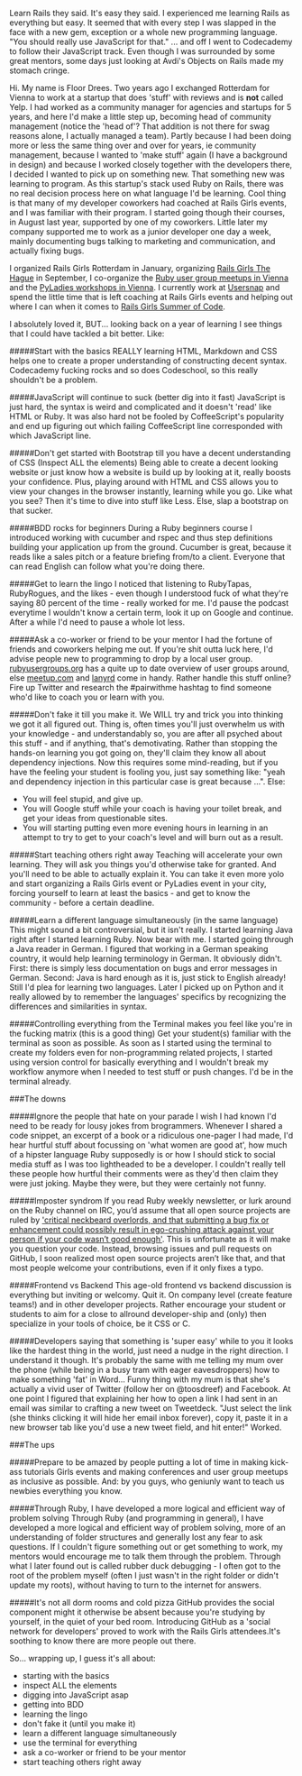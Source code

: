 Learn Rails they said. It's easy they said. I experienced me learning Rails as everything but easy. It seemed that with every step I was slapped in the face with a new gem, exception or a whole new programming language. "You should really use JavaScript for that." ... and off I went to Codecademy to follow their JavaScript track. Even though I was surrounded by some great mentors, some days just looking at Avdi's Objects on Rails made my stomach cringe.

Hi. My name is Floor Drees. Two years ago I exchanged Rotterdam for Vienna to work at a startup that does 'stuff' with reviews and is **not** called Yelp. I had worked as a community manager for agencies and startups for 5 years, and here I'd make a little step up, becoming head of community management (notice the 'head of'? That addition is not there for swag reasons alone, I actually managed a team). Partly because I had been doing more or less the same thing over and over for years, ie community management, because I wanted to 'make stuff' again (I have a background in design) and because I worked closely together with the developers there, I decided I wanted to pick up on something new. That something new was learning to program. As this startup's stack used Ruby on Rails, there was no real decision process here on what language I'd be learning. Cool thing is that many of my developer coworkers had coached at Rails Girls events, and I was familiar with their program. I started going though their courses, in August last year, supported by one of my coworkers. Little later my company supported me to work as a junior developer one day a week, mainly documenting bugs talking to marketing and communication, and actually fixing bugs. 

I organized Rails Girls Rotterdam in January, organizing [Rails Girls The Hague][4] in September, I co-organize the [Ruby user group meetups in Vienna][5] and the [PyLadies workshops in Vienna][6]. I currently work at [Usersnap][7] and spend the little time that is left coaching at Rails Girls events and helping out where I can when it comes to [Rails Girls Summer of Code][8].

I absolutely loved it, BUT... looking back on a year of learning I see things that I could have tackled a bit better. Like:

#####Start with the basics
REALLY learning HTML, Markdown and CSS helps one to create a proper understanding of constructing decent syntax. 
Codecademy fucking rocks and so does Codeschool, so this really shouldn't be a problem. 

#####JavaScript will continue to suck (better dig into it fast)
JavaScript is just hard, the syntax is weird and complicated and it doesn't 'read' like HTML or Ruby. 
It was also hard not be fooled by CoffeeScript's popularity and end up figuring out which failing CoffeeScript line corresponded with which JavaScript line. 

#####Don't get started with Bootstrap till you have a decent understanding of CSS (Inspect ALL the elements)
Being able to create a decent looking website or just know how a website is build up by looking at it, really boosts your confidence. Plus, playing around with HTML and CSS allows you to view your changes in the browser instantly, learning while you go.
Like what you see? Then it's time to dive into stuff like Less. Else, slap a bootstrap on that sucker. 

#####BDD rocks for beginners
During a Ruby beginners course I introduced working with cucumber and rspec and thus step definitions building your application up from the ground. Cucumber is great, because it reads like a sales pitch or a feature briefing from/to a client. Everyone that can read English can follow what you're doing there. 

#####Get to learn the lingo
I noticed that listening to RubyTapas, RubyRogues, and the likes - even though I understood fuck of what they're saying 80 percent of the time - really worked for me. I'd pause the podcast everytime I wouldn't know a certain term, look it up on Google and continue. After a while I'd need to pause a whole lot less. 

#####Ask a co-worker or friend to be your mentor
I had the fortune of friends and coworkers helping me out. If you're shit outta luck here, I'd advise people new to programming to drop by a local user group. [rubyusergroups.org][1] has a quite up to date overview of user groups around, else [meetup.com][2] and [lanyrd][3] come in handy. Rather handle this stuff online? Fire up Twitter and research the #pairwithme hashtag to find someone who'd like to coach you or learn with you. 

#####Don't fake it till you make it.
We WILL try and trick you into thinking we got it all figured out. Thing is, often times you'll just overwhelm us with your knowledge - and understandably so, you are after all psyched about this stuff - and if anything, that's demotivating. Rather than stopping the hands-on learning you got going on, they'll claim they know all about dependency injections. Now this requires some mind-reading, but if you have the feeling your student is fooling you, just say something like: "yeah and dependency injection in this particular case is great because ...". Else:

- You will feel stupid, and give up.
- You will Google stuff while your coach is having your toilet break, and get your ideas from questionable sites.
- You will starting putting even more evening hours in learning in an attempt to try to get to your coach's level and will burn out as a result.

#####Start teaching others right away
Teaching will accelerate your own learning. They will ask you things you'd otherwise take for granted. And you'll need to be able to actually explain it.
You can take it even more yolo and start organizing a Rails Girls event or PyLadies event in your city, forcing yourself to learn at least the basics - and get to know the community - before a certain deadline. 

#####Learn a different language simultaneously (in the same language)
This might sound a bit controversial, but it isn't really. I started learning Java right after I started learning Ruby. Now bear with me. I started going through a Java reader in German. I figured that working in a German speaking country, it would help learning terminology in German. It obviously didn't. First: there is simply less documentation on bugs and error messages in German. Second: Java is hard enough as it is, just stick to English already! 
Still I'd plea for learning two languages. Later I picked up on Python and it really allowed by to remember the languages' specifics by recognizing the differences and similarities in syntax. 

#####Controlling everything from the Terminal makes you feel like you're in the fucking matrix (this is a good thing)
Get your student(s) familiar with the terminal as soon as possible. As soon as I started using the terminal to create my folders even for non-programming related projects, I started using version control for basically everything and I wouldn't break my workflow anymore when I needed to test stuff or push changes. I'd be in the terminal already.

###The downs

#####Ignore the people that hate on your parade
I wish I had known I'd need to be ready for lousy jokes from brogrammers. Whenever I shared a code snippet, an excerpt of a book or a ridiculous one-pager I had made, I'd hear hurtful stuff about focussing on 'what women are good at', how much of a hipster language Ruby supposedly is or how I should stick to social media stuff as I was too lightheaded to be a developer. I couldn't really tell these people how hurtful their comments were as they'd then claim they were just joking. Maybe they were, but they were certainly not funny.

#####Imposter syndrom
If you read Ruby weekly newsletter, or lurk around on the Ruby channel on IRC, you’d assume that all open source projects are ruled by ['critical neckbeard overlords, and that submitting a bug fix or enhancement could possibly result in ego-crushing attack against your person if your code wasn’t good enough'][9]. This is unfortunate as it will make you question your code. Instead, browsing issues and pull requests on GitHub, I soon realized most open source projects aren’t like that, and that most people welcome your contributions, even if it only fixes a typo.

#####Frontend vs Backend
This age-old frontend vs backend discussion is everything but inviting or welcomy. Quit it. On company level (create feature teams!) and in other developer projects. Rather encourage your student or students to aim for a close to allround developer-ship and (only) then specialize in your tools of choice, be it CSS or C.

#####Developers saying that something is 'super easy' while to you it looks like the hardest thing in the world, just need a nudge in the right direction.
I understand it though. It's probably the same with me telling my mum over the phone (while being in a busy tram with eager eavesdroppers) how to make something 'fat' in Word... Funny thing with my mum is that she's actually a vivid user of Twitter (follow her on @toosdreef) and Facebook. At one point I figured that explaining her how to open a link I had sent in an email was similar to crafting a new tweet on Tweetdeck. "Just select the link (she thinks clicking it will hide her email inbox forever), copy it, paste it in a new browser tab like you'd use a new tweet field, and hit enter!" Worked. 


###The ups

#####Prepare to be amazed by people putting a lot of time in making kick-ass tutorials
Girls events and making conferences and user group meetups as inclusive as possible. And: by you guys, who geniunly want to teach us newbies everything you know. 

#####Through Ruby, I have developed a more logical and efficient way of problem solving
Through Ruby (and programming in general), I have developed a more logical and efficient way of problem solving, more of an understanding of folder structures and generally lost any fear to ask questions. If I couldn't figure something out or get something to work, my mentors would encourage me to talk them through the problem. Through what I later found out is called rubber duck debugging - I often got to the root of the problem myself (often I just wasn't in the right folder or didn't update my roots), without having to turn to the internet for answers. 

#####It's not all dorm rooms and cold pizza
GitHub provides the social component might it otherwise be absent because you're studying by yourself, in the quiet of your bed room. Introducing GitHub as a 'social network for developers' proved to work with the Rails Girls attendees.It's soothing to know there are more people out there.

So... wrapping up, I guess it's all about:
- starting with the basics
- inspect ALL the elements
- digging into JavaScript asap
- getting into BDD 
- learning the lingo
- don't fake it (until you make it)
- learn a different language simultaneously
- use the terminal for everything
- ask a co-worker or friend to be your mentor
- start teaching others right away


[1]: http://rubyusergroups.org
[2]: http://meetup.com
[3]: http://lanyrd.com
[4]: http://railsgirls.com/thehague
[5]: http://vienna-rb.at
[6]: http://www.meetup.com/PyLadies-Vienna/
[7]: http://usersnap.com
[8]: http://railsgirlssummerofcode.org/
[9]: https://medium.com/i-m-h-o/62a8eaa0ea9
